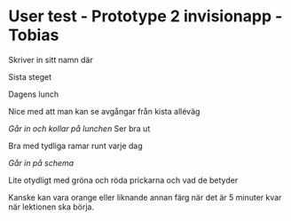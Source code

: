# User test - Prototype 2 invisionapp - Tobias

Skriver in sitt namn där

Sista steget

Dagens lunch

Nice med att man kan se avgångar från kista alléväg

*Går in och kollar på lunchen*
Ser bra ut

Bra med tydliga ramar runt varje dag

*Går in på schema*

Lite otydligt med gröna och röda prickarna och vad de betyder

Kanske kan vara orange eller liknande annan färg när det är 5 minuter kvar när lektionen ska börja.